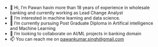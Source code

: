 - 👋 Hi, I’m Pawan havin more than 18 years of  experience in wholesale banking and currently working as Lead Change Analyst
- 👀 I’m interested in machine learning and data science.
- 🌱 I’m currently pursuing Post Graduate Diploma in Artifical intelligence and Machine Learning
- 💞️ I’m looking to collaborate on AI/ML projects in banking domain
- 📫 You can reach me on pawankumar.singh@gmail.com

<!---
Pawan1479/Pawan1479 is a ✨ special ✨ repository because its `README.md` (this file) appears on your GitHub profile.
You can click the Preview link to take a look at your changes.
--->

